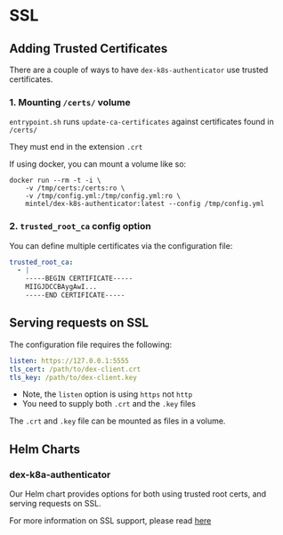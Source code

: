 # SSL

## Adding Trusted Certificates

There are a couple of ways to have `dex-k8s-authenticator` use trusted certificates.

### 1. Mounting `/certs/` volume

`entrypoint.sh` runs `update-ca-certificates` against certificates found in `/certs/`

They must end in the extension `.crt`

If using docker, you can mount a volume like so:

```
docker run --rm -t -i \
    -v /tmp/certs:/certs:ro \
    -v /tmp/config.yml:/tmp/config.yml:ro \ 
    mintel/dex-k8s-authenticator:latest --config /tmp/config.yml
```

### 2. `trusted_root_ca` config option

You can define multiple certificates via the configuration file:

```yaml
trusted_root_ca:
  - |
    -----BEGIN CERTIFICATE-----
    MIIGJDCCBAygAwI...
    -----END CERTIFICATE-----
```

## Serving requests on SSL

The configuration file requires the following:


```yaml
listen: https://127.0.0.1:5555
tls_cert: /path/to/dex-client.crt
tls_key: /path/to/dex-client.key
```

- Note, the `listen` option is using `https` not `http`
- You need to supply both `.crt` and the `.key` files

The `.crt` and `.key` file can be mounted as files in a volume.

## Helm Charts

### dex-k8a-authenticator

Our Helm chart provides options for both using trusted root certs, and serving requests on SSL.

For more information on SSL support, please read [here](../charts/dex-k8s-authenticator)
